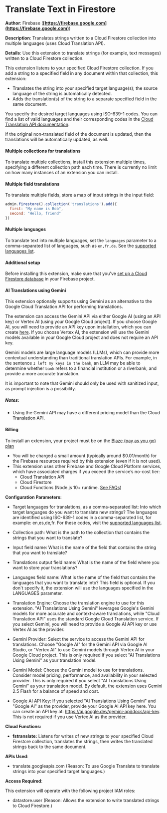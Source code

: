 # Translate Text in Firestore

**Author**: Firebase (**[https://firebase.google.com](https://firebase.google.com)**)

**Description**: Translates strings written to a Cloud Firestore collection into multiple languages (uses Cloud Translation API).



**Details**: Use this extension to translate strings (for example, text messages) written to a Cloud Firestore collection.

This extension listens to your specified Cloud Firestore collection. If you add a string to a specified field in any document within that collection, this extension:

- Translates the string into your specified target language(s); the source language of the string is automatically detected.
- Adds the translation(s) of the string to a separate specified field in the same document.

You specify the desired target languages using ISO-639-1 codes. You can find a list of valid languages and their corresponding codes in the [Cloud Translation API documentation](https://cloud.google.com/translate/docs/languages).

If the original non-translated field of the document is updated, then the translations will be automatically updated, as well.

#### Multiple collections for translations

To translate multiple collections, install this extension multiple times, specifying a different
collection path each time. There is currently no limit on how many instances of an extension you
can install.

#### Multiple field translations

To translate multiple fields, store a map of input strings in the input field:

```js
admin.firestore().collection('translations').add({
  first: "My name is Bob",
  second: "Hello, friend"
})
```
#### Multiple languages

To translate text into multiple languages, set the `languages` parameter to a comma-separated list
of languages, such as `en,fr,de`. See the [supported languages list](https://cloud.google.com/translate/docs/languages).
#### Additional setup

Before installing this extension, make sure that you've [set up a Cloud Firestore database](https://firebase.google.com/docs/firestore/quickstart) in your Firebase project.

#### AI Translations using Gemini

This extension optionally supports using Gemini as an alternative to the Google Cloud Translation API for performing translations.

The extension can access the Gemini API via either Google AI (using an API key) or Vertex AI (using your Google Cloud project). If you choose Google AI, you will need to provide an API key upon installation, which you can create [here](https://ai.google.dev/gemini-api/docs/api-key). If you choose Vertex AI, the extension will use the Gemini models available in your Google Cloud project and does not require an API key.

Gemini models are large language models (LLMs), which can provide more contextual understanding than traditional translation APIs. For example, in the sentence `I left my keys in the bank`, an LLM may be able to determine whether `bank` refers to a financial institution or a riverbank, and provide a more accurate translation.

It is important to note that Gemini should only be used with sanitized input, as prompt injection is a possibility.

##### Notes:
- Using the Gemini API may have a different pricing model than the Cloud Translation API.

#### Billing
To install an extension, your project must be on the [Blaze (pay as you go) plan](https://firebase.google.com/pricing)

- You will be charged a small amount (typically around $0.01/month) for the Firebase resources required by this extension (even if it is not used).
- This extension uses other Firebase and Google Cloud Platform services, which have associated charges if you exceed the service’s no-cost tier:
  - Cloud Translation API
  - Cloud Firestore
  - Cloud Functions (Node.js 10+ runtime. [See FAQs](https://firebase.google.com/support/faq#extensions-pricing))




**Configuration Parameters:**

* Target languages for translations, as a comma-separated list: Into which target languages do you want to translate new strings? The languages are identified using ISO-639-1 codes in a comma-separated list, for example: en,es,de,fr. For these codes, visit the [supported languages list](https://cloud.google.com/translate/docs/languages).


* Collection path: What is the path to the collection that contains the strings that you want to translate?


* Input field name: What is the name of the field that contains the string that you want to translate?


* Translations output field name: What is the name of the field where you want to store your translations?


* Languages field name: What is the name of the field that contains the languages that you want to translate into? This field is optional. If you don't specify it, the extension will use the languages specified in the LANGUAGES parameter.


* Translation Engine: Choose the translation engine to use for this extension. "AI Translations Using Gemini" leverages Google's Gemini models for more accurate and context-aware translations, while "Cloud Translation API" uses the standard Google Cloud Translation service. If you select Gemini, you will need to provide a Google AI API key or use Vertex AI as the provider.


* Gemini Provider: Select the service to access the Gemini API for translations. Choose "Google AI" for the Gemini API via Google AI Studio, or "Vertex AI" to use Gemini models through Vertex AI in your Google Cloud project. This is only required if you select "AI Translations Using Gemini" as your translation model.


* Gemini Model: Choose the Gemini model to use for translations. Consider model pricing, performance, and availability in your selected provider. This is only required if you select "AI Translations Using Gemini" as your translation model. By default, the extension uses Gemini 2.5 Flash for a balance of speed and cost.


* Google AI API Key: If you selected "AI Translations Using Gemini" and "Google AI" as the provider, provide your Google AI API key here. You can create an API key at: https://ai.google.dev/gemini-api/docs/api-key. This is not required if you use Vertex AI as the provider.




**Cloud Functions:**

* **fstranslate:** Listens for writes of new strings to your specified Cloud Firestore collection, translates the strings, then writes the translated strings back to the same document.



**APIs Used**:

* translate.googleapis.com (Reason: To use Google Translate to translate strings into your specified target languages.)



**Access Required**:



This extension will operate with the following project IAM roles:

* datastore.user (Reason: Allows the extension to write translated strings to Cloud Firestore.)
